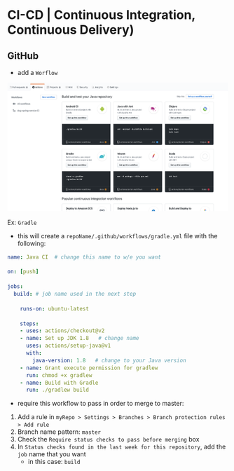 # CI-CD | Continuous Integration, Continuous Delivery)

## GitHub

- add a `Worflow`

![github workflow](../img/github-workflow.png)

Ex: `Gradle`

- this will create a `repoName/.github/workflows/gradle.yml` file with the following:

```yaml
name: Java CI  # change this name to w/e you want 

on: [push]

jobs:
  build: # job name used in the next step

    runs-on: ubuntu-latest

    steps:
    - uses: actions/checkout@v2
    - name: Set up JDK 1.8   # change name
      uses: actions/setup-java@v1
      with:
        java-version: 1.8   # change to your Java version
    - name: Grant execute permission for gradlew
      run: chmod +x gradlew
    - name: Build with Gradle
      run: ./gradlew build

```

- require this workflow to pass in order to merge to master:

1. Add a rule in `myRepo > Settings > Branches > Branch protection rules > Add rule`
2. Branch name pattern: `master`
3. Check the `Require status checks to pass before merging` box
4. In `Status checks found in the last week for this repository`, add the `job` name that you want
   - in this case: `build` 